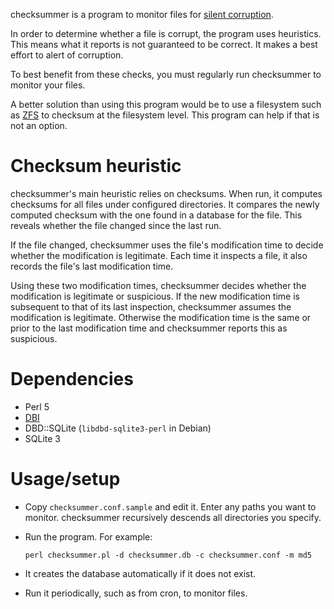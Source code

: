 checksummer is a program to monitor files for [silent
corruption](https://en.wikipedia.org/wiki/Data_degradation).

In order to determine whether a file is corrupt, the program uses
heuristics. This means what it reports is not guaranteed to be correct. It
makes a best effort to alert of corruption.

To best benefit from these checks, you must regularly run checksummer to monitor
your files.

A better solution than using this program would be to use a filesystem such
as [ZFS](https://en.wikipedia.org/wiki/ZFS) to checksum at the filesystem
level. This program can help if that is not an option.


# Checksum heuristic
checksummer's main heuristic relies on checksums. When run, it computes
checksums for all files under configured directories. It compares the newly
computed checksum with the one found in a database for the file. This
reveals whether the file changed since the last run.

If the file changed, checksummer uses the file's modification time to
decide whether the modification is legitimate. Each time it inspects a
file, it also records the file's last modification time.

Using these two modification times, checksummer decides whether the
modification is legitimate or suspicious. If the new modification time is
subsequent to that of its last inspection, checksummer assumes the
modification is legitimate. Otherwise the modification time is the same or
prior to the last modification time and checksummer reports this as
suspicious.


# Dependencies
  * Perl 5
  * [DBI](http://dbi.perl.org/)
  * DBD::SQLite (`libdbd-sqlite3-perl` in Debian)
  * SQLite 3


# Usage/setup
  * Copy `checksummer.conf.sample` and edit it. Enter any paths you want to
    monitor. checksummer recursively descends all directories you specify.
  * Run the program. For example:

        perl checksummer.pl -d checksummer.db -c checksummer.conf -m md5

  * It creates the database automatically if it does not exist.
  * Run it periodically, such as from cron, to monitor files.
